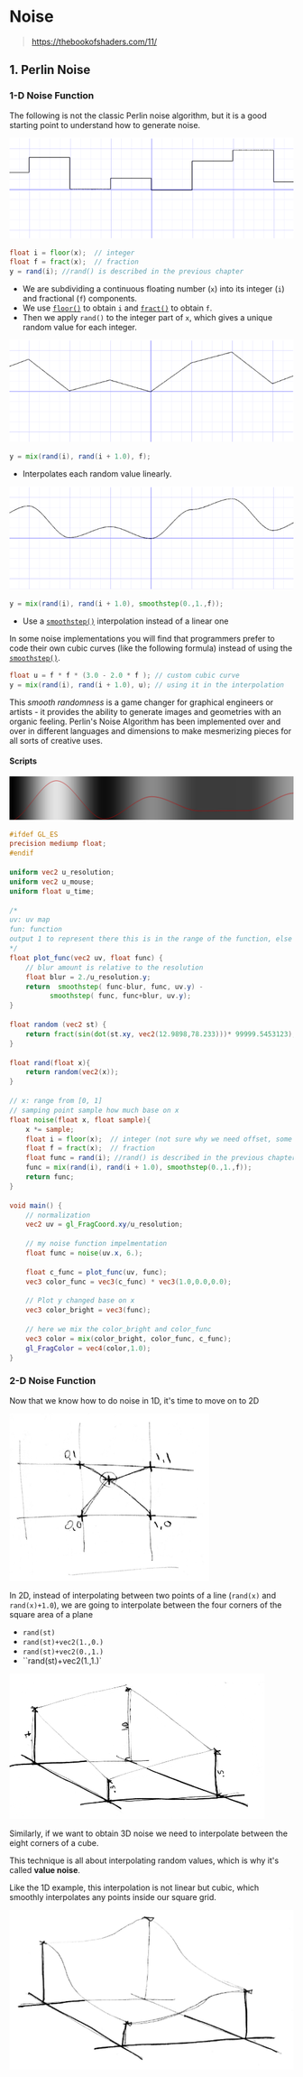 # Noise
> https://thebookofshaders.com/11/

## 1. Perlin Noise

### 1-D Noise Function

The following is not the classic Perlin noise algorithm, but it is a good starting point to understand how to generate noise.

![image-20231118121113859](./Lecture8.assets/image-20231118121113859.png)

```glsl
float i = floor(x);  // integer
float f = fract(x);  // fraction
y = rand(i); //rand() is described in the previous chapter
```

- We are subdividing a continuous floating number (`x`) into its integer (`i`) and fractional (`f`) components.
- We use [`floor()`](https://thebookofshaders.com/glossary/?search=floor) to obtain `i` and [`fract()`](https://thebookofshaders.com/glossary/?search=fract) to obtain `f`.
- Then we apply `rand()` to the integer part of `x`, which gives a unique random value for each integer.

![image-20231118121142181](./Lecture8.assets/image-20231118121142181.png)

```glsl
y = mix(rand(i), rand(i + 1.0), f);
```

- Interpolates each random value linearly.

![image-20231118121210635](./Lecture8.assets/image-20231118121210635.png)

```glsl
y = mix(rand(i), rand(i + 1.0), smoothstep(0.,1.,f));
```

- Use a [`smoothstep()`](https://thebookofshaders.com/glossary/?search=smoothstep) interpolation instead of a linear one

In some noise implementations you will find that programmers prefer to code their own cubic curves (like the following formula) instead of using the [`smoothstep()`](https://thebookofshaders.com/glossary/?search=smoothstep).

```glsl
float u = f * f * (3.0 - 2.0 * f ); // custom cubic curve
y = mix(rand(i), rand(i + 1.0), u); // using it in the interpolation
```

This *smooth randomness* is a game changer for graphical engineers or artists - it provides the ability to generate images and geometries with an organic feeling. Perlin's Noise Algorithm has been implemented over and over in different languages and dimensions to make mesmerizing pieces for all sorts of creative uses.

#### Scripts

![image-20231118125813734](./Lecture8.assets/image-20231118125813734.png)

```glsl
#ifdef GL_ES
precision mediump float;
#endif

uniform vec2 u_resolution;
uniform vec2 u_mouse;
uniform float u_time;

/*
uv: uv map
fun: function
output 1 to represent there this is in the range of the function, else output 0
*/
float plot_func(vec2 uv, float func) {
    // blur amount is relative to the resolution
    float blur = 2./u_resolution.y;    
    return  smoothstep( func-blur, func, uv.y) -
          smoothstep( func, func+blur, uv.y);
}

float random (vec2 st) {
    return fract(sin(dot(st.xy, vec2(12.9898,78.233)))* 99999.5453123);
}

float rand(float x){
    return random(vec2(x));
}

// x: range from [0, 1]
// samping point sample how much base on x
float noise(float x, float sample){
    x *= sample;
    float i = floor(x);  // integer (not sure why we need offset, some appears to have chaotics..)
    float f = fract(x);  // fraction    
    float func = rand(i); //rand() is described in the previous chapter
    func = mix(rand(i), rand(i + 1.0), smoothstep(0.,1.,f));
    return func;
}

void main() {
    // normalization
    vec2 uv = gl_FragCoord.xy/u_resolution;

    // my noise function impelmentation
    float func = noise(uv.x, 6.);

    float c_func = plot_func(uv, func);
    vec3 color_func = vec3(c_func) * vec3(1.0,0.0,0.0);

    // Plot y changed base on x
    vec3 color_bright = vec3(func);

    // here we mix the color_bright and color_func
    vec3 color = mix(color_bright, color_func, c_func);
    gl_FragColor = vec4(color,1.0);
}
```

### 2-D Noise Function

Now that we know how to do noise in 1D, it's time to move on to 2D

<img src="./Lecture8.assets/image-20231118133238947.png" alt="image-20231118133238947" style="zoom:67%;" />

In 2D, instead of interpolating between two points of a line (`rand(x)` and `rand(x)+1.0`), we are going to interpolate between the four corners of the square area of a plane 

- `rand(st)`
- `rand(st)+vec2(1.,0.)`
- `rand(st)+vec2(0.,1.)`
- ``rand(st)+vec2(1.,1.)`

![image-20231118133317874](./Lecture8.assets/image-20231118133317874.png)

Similarly, if we want to obtain 3D noise we need to interpolate between the eight corners of a cube. 

This technique is all about interpolating random values, which is why it's called **value noise**.

Like the 1D example, this interpolation is not linear but cubic, which smoothly interpolates any points inside our square grid.

![image-20231118133333922](./Lecture8.assets/image-20231118133333922.png)
